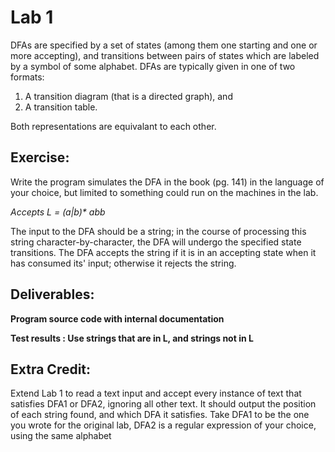 # Lab 1

DFAs are specified by a set of states (among them one starting and one
or more accepting), and transitions between pairs of states which are labeled
by a symbol of some alphabet. DFAs are typically given in one of two formats:

1. A transition diagram (that is a directed graph), and
2. A transition table.

Both representations are equivalant to each other.

## Exercise:
Write the program simulates the DFA in the book (pg. 141) in the language of your choice, but limited to something could run on the machines in the lab.

_Accepts L = (a|b)* abb_

The input to the DFA should be a string; in the course of processing this string character-by-character, the DFA will undergo the specified state transitions. The DFA accepts the string if it is in an accepting state when it has consumed its' input; otherwise it rejects the string.

## Deliverables:
**Program source code with internal documentation**

**Test results : Use strings that are in L, and strings not in L**

## Extra Credit:
Extend Lab 1 to read a text input and accept every instance of text that satisfies DFA1 or DFA2, ignoring all other text. It should output the position of each string found, and which DFA it satisfies. Take DFA1 to be the one you wrote for the original lab, DFA2 is a regular expression of your choice, using the same alphabet



